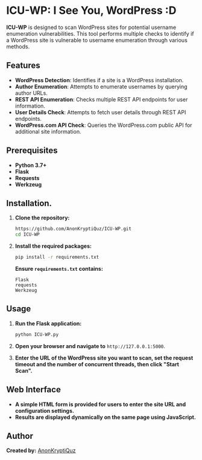 # ICU-WP: I See You, WordPress :D

**ICU-WP** is designed to scan WordPress sites for potential username enumeration vulnerabilities. This tool performs multiple checks to identify if a WordPress site is vulnerable to username enumeration through various methods.

## **Features**

- **WordPress Detection**: Identifies if a site is a WordPress installation.
- **Author Enumeration**: Attempts to enumerate usernames by querying author URLs.
- **REST API Enumeration**: Checks multiple REST API endpoints for user information.
- **User Details Check**: Attempts to fetch user details through REST API endpoints.
- **WordPress.com API Check**: Queries the WordPress.com public API for additional site information.

## **Prerequisites**

- **Python 3.7+**
- **Flask**
- **Requests**
- **Werkzeug**

## **Installation.**

1. **Clone the repository:**

   ```bash
   https://github.com/AnonKryptiQuz/ICU-WP.git
   cd ICU-WP
   ```

2. **Install the required packages:**

   ```bash
   pip install -r requirements.txt
   ```

   **Ensure `requirements.txt` contains:**

   ```text
   Flask
   requests
   Werkzeug
   ```

## **Usage**

1. **Run the Flask application:**

   ```bash
   python ICU-WP.py
   ```

2. **Open your browser and navigate to** `http://127.0.0.1:5000`.

3. **Enter the URL of the WordPress site you want to scan, set the request timeout and the number of concurrent threads, then click "Start Scan".**

## **Web Interface**

- **A simple HTML form is provided for users to enter the site URL and configuration settings.**
- **Results are displayed dynamically on the same page using JavaScript.**

## **Author**

**Created by:** [AnonKryptiQuz](https://AnonKryptiQuz.github.io/)
